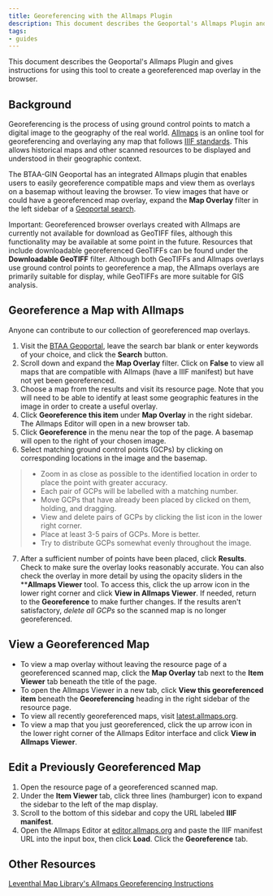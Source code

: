 ```yaml
---
title: Georeferencing with the Allmaps Plugin
description: This document describes the Geoportal's Allmaps Plugin and gives instructions for using this tool to create a georeferenced map overlay in the browser.
tags:
- guides
---
```


This document describes the Geoportal's Allmaps Plugin and gives instructions for using this tool to create a georeferenced map overlay in the browser.

## Background

Georeferencing is the process of using ground control points to match a digital image to the geography of the real world. [Allmaps](https://allmaps.org/) is an online tool for georeferencing and overlaying any map that follows [IIIF standards](https://iiif.io/). This allows historical maps and other scanned resources to be displayed and understood in their geographic context. 

The BTAA-GIN Geoportal has an integrated Allmaps plugin that enables users to easily georeference compatible maps and view them as overlays on a basemap without leaving the browser. To view images that have or could have a georeferenced map overlay, expand the **Map Overlay** filter in the left sidebar of a [Geoportal search](https://geo.btaa.org/?search_field=all_fields&q=).

Important: Georeferenced browser overlays created with Allmaps are currently not available for download as GeoTIFF files, although this functionality may be available at some point in the future. Resources that include downloadable georeferenced GeoTIFFs can be found under the **Downloadable GeoTIFF** filter. Although both GeoTIFFs and Allmaps overlays use ground control points to georeference a map, the Allmaps overlays are primarily suitable for display, while GeoTIFFs are more suitable for GIS analysis.

## Georeference a Map with Allmaps

Anyone can contribute to our collection of georeferenced map overlays.

1. Visit the [BTAA Geoportal](https://geo.btaa.org/), leave the search bar blank or enter keywords of your choice, and click the **Search** button.
2. Scroll down and expand the **Map Overlay** filter. Click on **False** to view all maps that are compatible with Allmaps (have a IIIF manifest) but have not yet been georeferenced. 
3. Choose a map from the results and visit its resource page. Note that you will need to be able to identify at least some geographic features in the image in order to create a useful overlay. 
4. Click **Georeference this item** under **Map Overlay** in the right sidebar. The Allmaps Editor will open in a new browser tab.
5. Click **Georeference** in the menu near the top of the page. A basemap will open to the right of your chosen image. 
6. Select matching ground control points (GCPs) by clicking on corresponding locations in the image and the basemap. 
> - Zoom in as close as possible to the identified location in order to place the point with greater accuracy. 
> - Each pair of GCPs will be labelled with a matching number.
> - Move GCPs that have already been placed by clicked on them, holding, and dragging.
> - View and delete pairs of GCPs by clicking the list icon in the lower right corner.  
> - Place at least 3-5 pairs of GCPs. More is better. 
> - Try to distribute GCPs somewhat evenly throughout the image.
7. After a sufficient number of points have been placed, click **Results**. Check to make sure the overlay looks reasonably accurate. You can also check the overlay in more detail by using the opacity sliders in the ****Allmaps Viewer** tool. To access this, click the up arrow icon in the lower right corner and click **View in Allmaps Viewer**. If needed, return to the **Georeference** to make further changes. If the results aren't satisfactory, *delete all GCPs* so the scanned map is no longer georeferenced.

## View a Georeferenced Map

- To view a map overlay without leaving the resource page of a georeferenced scanned map, click the **Map Overlay** tab next to the **Item Viewer** tab beneath the title of the page. 
- To open the Allmaps Viewer in a new tab, click **View this georeferenced item** beneath the **Georeferencing** heading in the right sidebar of the resource page. 
- To view all recently georeferenced maps, visit [latest.allmaps.org](https://latest.allmaps.org/).
- To view a map that you just georeferenced, click the up arrow icon in the lower right corner of the Allmaps Editor interface and click **View in Allmaps Viewer**. 

## Edit a Previously Georeferenced Map

1. Open the resource page of a georeferenced scanned map. 
2. Under the **Item Viewer** tab, click three lines (hamburger) icon to expand the sidebar to the left of the map display. 
3. Scroll to the bottom of this sidebar and copy the URL labeled **IIIF manifest**.
4. Open the Allmaps Editor at [editor.allmaps.org](https://editor.allmaps.org/#/) and paste the IIIF manifest URL into the input box, then click **Load**. Click the **Georeference** tab.

## Other Resources

[Leventhal Map Library's Allmaps Georeferencing Instructions]((https://www.leventhalmap.org/projects/digital-projects/georeferencing/))

